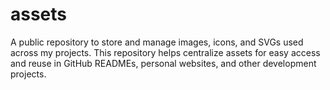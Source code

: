 # assets
A public repository to store and manage images, icons, and SVGs used across my projects. This repository helps centralize assets for easy access and reuse in GitHub READMEs, personal websites, and other development projects.
